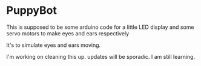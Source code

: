 # PuppyBot

This is supposed to be some arduino code for a little LED display and some servo motors to make eyes and ears respectively

It's to simulate eyes and ears moving.

I'm working on cleaning this up. updates will be sporadic.
I am still learning.
